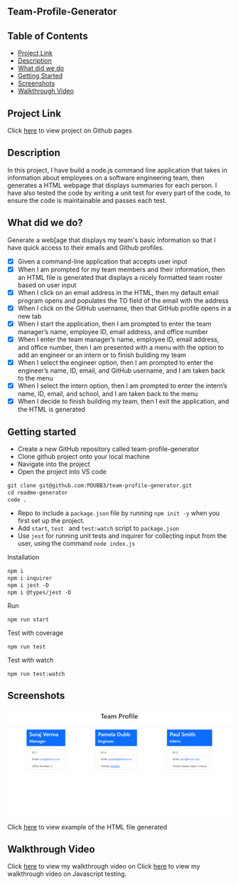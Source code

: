 ## Team-Profile-Generator

<h2> Table of Contents </h2>

- [Project Link](#project-link)
- [Description](#description)
- [What did we do](#what-did-we-do)
- [Getting Started](#getting-started)
- [Screenshots](#screenshots)
- [Walkthrough Video](#walkthrough-video)

## Project Link

Click [here](https://pdubb3.github.io/team-profile-generator/) to view project on Github pages

## Description

In this project, I have build a node.js command line application that takes in information about employees on a software engineering team, then generates a HTML webpage that displays summaries for each person. I have also tested the code by writing a unit test for every part of the code, to ensure the code is maintainable and passes each test.

## What did we do?

Generate a web[age that displays my team's basic information so that I have quick access to their emails and Github profiles.

- [x] Given a command-line application that accepts user input
- [x] When I am prompted for my team members and their information, then an HTML file is generated that displays a nicely formatted team roster based on user input
- [x] When I click on an email address in the HTML, then my default email program opens and populates the TO field of the email with the address
- [x] When I click on the GitHub username, then that GitHub profile opens in a new tab
- [x] When I start the application, then I am prompted to enter the team manager’s name, employee ID, email address, and office number
- [x] When I enter the team manager’s name, employee ID, email address, and office number, then I am presented with a menu with the option to add an engineer or an intern or to finish building my team
- [x] When I select the engineer option, then I am prompted to enter the engineer’s name, ID, email, and GitHub username, and I am taken back to the menu
- [x] When I select the intern option, then I am prompted to enter the intern’s name, ID, email, and school, and I am taken back to the menu
- [x] When I decide to finish building my team, then I exit the application, and the HTML is generated

## Getting started

- Create a new GitHub repository called team-profile-generator
- Clone github project onto your local machine
- Navigate into the project
- Open the project into VS code

```
git clone git@github.com:PDUBB3/team-profile-generator.git
cd readme-generator
code .
```

- Repo to include a `package.json` file by running `npm init -y` when you first set up the project.
- Add `start`, `test ` and `test:watch` script to `package.json`
- Use `jest` for running unit tests and inquirer for collecting input from the user, using the command `node index.js`

Installation

```
npm i
npm i inquirer
npm i jest -D
npm i @types/jest -D

```

Run

```
npm run start

```

Test with coverage

```
npm run test

```

Test with watch

```
npm run test:watch

```

## Screenshots

![The html file created by using a command-line application](./assets/img/teamprof.png)

Click [here](./dist/team.html) to view example of the HTML file generated

## Walkthrough Video

Click [here](https://drive.google.com/file/d/15PH2_kQnTZKa00kHUaZ2zfUi2QPUUrsn/view) to view my walkthrough video on
Click [here](https://drive.google.com/file/d/1if7Fc_uQ4LpPZIaEzmAVrUqnY-ZRTXHn/view) to view my walkthrough video on Javascript testing.
